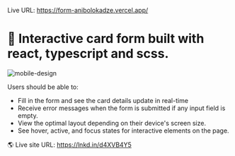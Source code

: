 Live URL: https://form-anibolokadze.vercel.app/

# 🎉 Interactive card form built with react, typescript and scss.

![mobile-design](https://user-images.githubusercontent.com/89190087/212183474-37d1f453-501b-463f-95b4-7b96f52d03b2.jpg)

Users should be able to:
- Fill in the form and see the card details update in real-time
- Receive error messages when the form is submitted if any input field is empty.
- View the optimal layout depending on their device's screen size.
- See hover, active, and focus states for interactive elements on the page.

🌎 Live site URL: https://lnkd.in/d4XVB4Y5
